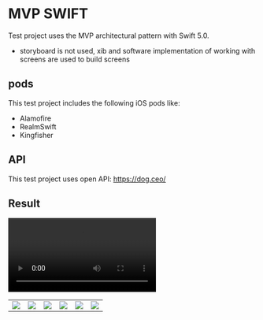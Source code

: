 # MVP SWIFT
Test project uses the MVP architectural pattern with Swift 5.0.
  - storyboard is not used, xib and software implementation of working with screens are used to build screens
## pods
This test project includes the following iOS pods like:
  - Alamofire
  - RealmSwift
  - Kingfisher
## API
This test project uses open API: https://dog.ceo/ 

## Result

<video>
 <source src="https://github.com/rusellkhx/Images/blob/main/Breeds(MVP).mov">
</video>

<table>
  <tr>
    <td>
      <img src="https://raw.githubusercontent.com/rusellkhx/Images/main/AllBreeds(MVP).png"/>
    </td>
    <td>
      <img src="https://raw.githubusercontent.com/rusellkhx/Images/main/Favorites(MVP).png"/>
    </td>
    <td>
      <img src="https://raw.githubusercontent.com/rusellkhx/Images/main/TakeLikes(MVP).png"/>
    </td>
    <td>
      <img src="https://raw.githubusercontent.com/rusellkhx/Images/main/FavoritesBreeds(MVP).png"/>
    </td>
    <td>
      <img src="https://raw.githubusercontent.com/rusellkhx/Images/main/Share(MVP).png"/>
    </td>
    <td>
      <img src="https://raw.githubusercontent.com/rusellkhx/Images/main/NoEthernet(MVP).png"/>
    </td>
  </tr>
</table>
